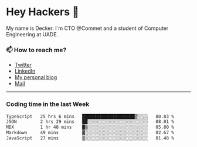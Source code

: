 # Hey Hackers 👋

My name is Decker. I`m CTO @Commet and a student of Computer Engineering at UADE.

### 📫 How to reach me?
- [Twitter](https://x.com/0xDecker) 
- [LinkedIn](https://www.linkedin.com/in/decker-urbano/) 
- [My personal blog](http://decker.sh) 
- [Mail](mailto:me@decker.sh)

---

### Coding time in the last Week

<!--START_SECTION:waka-->

```txt
TypeScript   25 hrs 6 mins   ████████████████████▒░░░░   80.83 %
JSON         2 hrs 29 mins   ██░░░░░░░░░░░░░░░░░░░░░░░   08.01 %
MDX          1 hr 48 mins    █▒░░░░░░░░░░░░░░░░░░░░░░░   05.80 %
Markdown     49 mins         ▓░░░░░░░░░░░░░░░░░░░░░░░░   02.67 %
JavaScript   27 mins         ▒░░░░░░░░░░░░░░░░░░░░░░░░   01.48 %
```

<!--END_SECTION:waka-->
